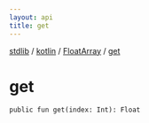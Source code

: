 ```yaml
---
layout: api
title: get
---
```

[stdlib](../../index.html) / [kotlin](../index.html) / [FloatArray](index.html) / [get](get.html)

# get

```
public fun get(index: Int): Float
```
